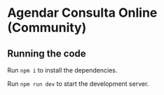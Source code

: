 
  # Agendar Consulta Online (Community)

 

  ## Running the code

  Run `npm i` to install the dependencies.

  Run `npm run dev` to start the development server.
  
